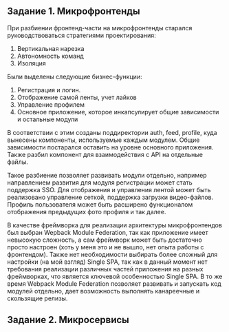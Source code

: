 <h2>Задание 1. Микрофронтенды</h2>

При разбиении фронтенд-части на микрофронтенды старался руководствоваться 
стратегиями проектирования:
1. Вертикальная нарезка
2. Автономность команд
3. Изоляция

Были выделены следующие бизнес-функции:
1. Регистрация и логин.
2. Отображение самой ленты, учет лайков
3. Управление профилем
4. Основное приложение, которое инкапсулирует общие зависимости и остальные модули

В соответствии с этим созданы поддиректории auth, feed, profile, куда вынесены компоненты, используемые каждым модулем.
Общие зависимости постарался оставить на уровне основного приложения. Также разбил компонент для взаимодействия с API на отдельные файлы.

Такое разбиение позволяет развивать модули отдельно, например направлением развития для модуля регистрации может стать поддержка SSO.
Для отображения и управления лентой может быть реализовано управление сеткой, поддержка загрузки видео-файлов.
Профиль пользователя может быть расширено функционалом отображения предыдущих фото профиля и так далее.

В качестве фреймворка для реализации архитектуры микрофронтендов был выбран Wepback Module Federation, так как
приложение имеет невысокую сложность, а сам фреймворк может быть достаточно просто настроен (хоть у меня это и не вышло, нет опыта работы с фронтендом).
Также нет необходимости выбирать более сложный для настройки (на мой взгляд) Single SPA, так как в данный момент нет
требования реализации различных частей приложения на разных фреймворках, что является ключевой особенностью Single SPA.
В то же время Webpack Module Federation позволяет развивать и запускать код модулей отдельно, дает возможность выполнять канареечные и скользящие релизы.



<h2>Задание 2. Микросервисы</h2>

